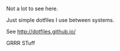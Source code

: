 Not a lot to see here.

Just simple dotfiles I use between systems.

See http://dotfiles.github.io/

GRRR
STuff
